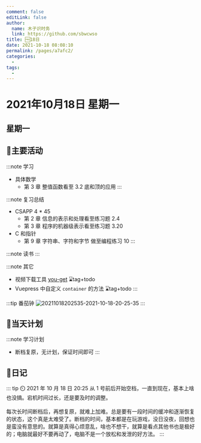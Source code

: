 ```yaml
---
comment: false
editLink: false
author: 
  name: 木子识时务
  link: https://github.com/sbwcwso
title: 🆓18日
date: 2021-10-18 08:08:10
permalink: /pages/a7afc2/
categories: 
  - 
tags: 
  - 
---
```


# 2021年10月18日 星期一

## 星期一

## 🏃主要活动

:::note 学习
* 具体数学
  * 第 3 章 整值函数看至 3.2 底和顶的应用
:::

:::note 复习总结
* CSAPP 4 * 45
  * 第 2 章 信息的表示和处理看至练习题 2.4
  * 第 3 章 程序的机器级表示看至练习题 3.20
* C 和指针
  * 第 9 章 字符串、字符和字节 做至编程练习 10
:::

:::note 读书
:::

:::note 其它
* 视频下载工具 [you-get](https://github.com/soimort/you-get) ⌛tag+todo
* Vuepress 中自定义 `container` 的方法  ⌛tag+todo
:::

:::tip 番茄钟
![20211018202535-2021-10-18-20-25-35](https://cdn.jsdelivr.net/gh/sbwcwso/PicBed@master/20211018202535-2021-10-18-20-25-35.png)
:::

## 📓当天计划

:::note 学习计划
* 断档复原，无计划，保证时间即可
:::

## 🤔日记

::: tip ⏲️ 2021 年 10 月 18 日 20:25
从 1 号前后开始空档，一直到现在，基本上啥也没搞。宕机时间过长，还是要及时的调整。
<br><br>
每次长时间断档后，再想复原，就难上加难。总是要有一段时间的缓冲和逐渐恢复的状态，这个真是太难受了。断档的时间，基本都是在玩游戏，没日没夜，回想也是蛮没有意思的。就算是真得心烦意乱，啥也不想干，就算是看点其他书也是极好的；电脑就最好不要再动了，电脑不是一个放松和发泄的好方法。
:::
